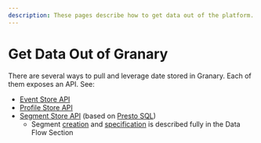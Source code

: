 ```yaml
---
description: These pages describe how to get data out of the platform.
---
```


# Get Data Out of Granary

There are several ways to pull and leverage date stored in Granary. Each of them exposes an API. See:

* [Event Store API](../../developer-reference/api-reference/event-store-api.md)
* [Profile Store API](../../developer-reference/api-reference/profile-store-api.md)
* [Segment Store API](../../operator-reference/installation/with-helm/segment-store-api.md) \(based on [Presto SQL](https://prestosql.io/)\)
  * Segment [creation](../../developer-reference/api-reference/segment-management-api.md) and [specification](../../developer-reference/dataflow/segment-store/segment-table-creation.md) is described fully in the Data Flow Section



